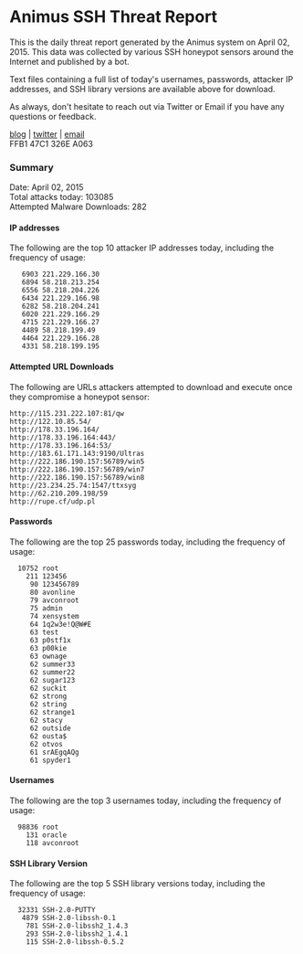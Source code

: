 # Animus SSH Threat Report

This is the daily threat report generated by the Animus system on April 02, 2015. This data was collected by various SSH honeypot sensors around the Internet and published by a bot.  

Text files containing a full list of today's usernames, passwords, attacker IP addresses, and SSH library versions are available above for download.  

As always, don't hesitate to reach out via Twitter or Email if you have any questions or feedback.  

[blog](http://morris.guru) | [twitter](https://twitter.com/andrew___morris) | [email](mailto:andrew@morris.guru)  
FFB1 47C1 326E A063  

### Summary

Date: April 02, 2015  
Total attacks today: 103085  
Attempted Malware Downloads: 282 

#### IP addresses
The following are the top 10 attacker IP addresses today, including the frequency of usage:
```
   6903 221.229.166.30
   6894 58.218.213.254
   6556 58.218.204.226
   6434 221.229.166.98
   6282 58.218.204.241
   6020 221.229.166.29
   4715 221.229.166.27
   4489 58.218.199.49
   4464 221.229.166.28
   4331 58.218.199.195
```

#### Attempted URL Downloads
The following are URLs attackers attempted to download and execute once they compromise a honeypot sensor:
```
http://115.231.222.107:81/qw
http://122.10.85.54/
http://178.33.196.164/
http://178.33.196.164:443/
http://178.33.196.164:53/
http://183.61.171.143:9190/Ultras
http://222.186.190.157:56789/win5
http://222.186.190.157:56789/win7
http://222.186.190.157:56789/win8
http://23.234.25.74:1547/ttxsyg
http://62.210.209.198/59
http://rupe.cf/udp.pl
```

#### Passwords
The following are the top 25 passwords today, including the frequency of usage:
```
  10752 root
    211 123456
     90 123456789
     80 avonline
     79 avconroot
     75 admin
     74 xensystem
     64 1q2w3e!Q@W#E
     63 test
     63 p0stf1x
     63 p00kie
     63 ownage
     62 summer33
     62 summer22
     62 sugar123
     62 suckit
     62 strong
     62 string
     62 strange1
     62 stacy
     62 outside
     62 ousta$
     62 otvos
     61 srAEgqAQg
     61 spyder1
```

#### Usernames
The following are the top 3 usernames today, including the frequency of usage:
```
  98836 root
    131 oracle
    118 avconroot
```

#### SSH Library Version
The following are the top 5 SSH library versions today, including the frequency of usage:
```
  32331 SSH-2.0-PUTTY
   4879 SSH-2.0-libssh-0.1
    781 SSH-2.0-libssh2_1.4.3
    293 SSH-2.0-libssh2_1.4.1
    115 SSH-2.0-libssh-0.5.2
```
